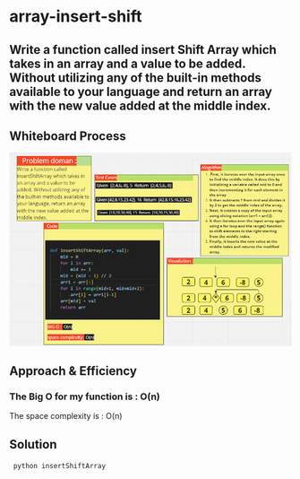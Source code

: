 # array-insert-shift

  ## Write a function called insert Shift Array which takes in an array and a value to be added. Without utilizing any of the built-in methods available to your language and return an array with the new value added at the middle index. 

## Whiteboard Process

![whitebord](whitebord.png)
## Approach & Efficiency
### The Big O for my function is : O(n)

The space complexity is : O(n)

## Solution

```
 python insertShiftArray
```

